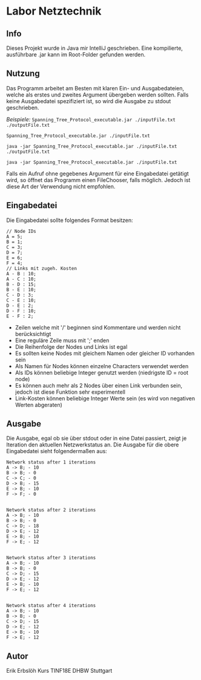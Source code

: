 # Labor Netztechnik

## Info
Dieses Projekt wurde in Java mir IntelliJ geschrieben. Eine kompilierte, ausführbare .jar kann im Root-Folder gefunden werden.

## Nutzung
Das Programm arbeitet am Besten mit klaren Ein- und Ausgabedateien, welche als erstes und zweites Argument übergeben werden sollten. Falls keine Ausgabedatei spezifiziert ist, so wird die Ausgabe zu stdout geschrieben.

_Beispiele:_
```Spanning_Tree_Protocol_executable.jar ./inputFile.txt ./outputFile.txt```

```Spanning_Tree_Protocol_executable.jar ./inputFile.txt```


```java -jar Spanning_Tree_Protocol_executable.jar ./inputFile.txt ./outputFile.txt```

```java -jar Spanning_Tree_Protocol_executable.jar ./inputFile.txt```

Falls ein Aufruf ohne gegebenes Argument für eine Eingabedatei getätigt wird, so öffnet das Programm einen FileChooser, falls möglich. Jedoch ist diese Art der Verwendung nicht empfohlen.

## Eingabedatei
Die Eingabedatei sollte folgendes Format besitzen:
```
// Node IDs
A = 5;
B = 1;
C = 3;
D = 7;
E = 6;
F = 4;
// Links mit zugeh. Kosten
A - B : 10;
A - C : 10;
B - D : 15;
B - E : 10;
C - D : 3;
C - E : 10;
D - E : 2;
D - F : 10;
E - F : 2;
```

- Zeilen welche mit '/' beginnen sind Kommentare und werden nicht berücksichtigt
- Eine reguläre Zeile muss mit ';' enden
- Die Reihenfolge der Nodes und Links ist egal
- Es sollten keine Nodes mit gleichem Namen oder gleicher ID vorhanden sein
- Als Namen für Nodes können einzelne Characters verwendet werden
- Als IDs können beliebige Integer genutzt werden (niedrigste ID = root node)
- Es können auch mehr als 2 Nodes über einen Link verbunden sein, jedoch ist diese Funktion sehr experimentell
- Link-Kosten können beliebige Integer Werte sein (es wird von negativen Werten abgeraten)

## Ausgabe
Die Ausgabe, egal ob sie über stdout oder in eine Datei passiert, zeigt je Iteration den aktuellen Netzwerkstatus an. Die Ausgabe für die obere Eingabedatei sieht folgendermaßen aus:
```
Network status after 1 iterations
A -> B; - 10
B -> B; - 0
C -> C; - 0
D -> B; - 15
E -> B; - 10
F -> F; - 0


Network status after 2 iterations
A -> B; - 10
B -> B; - 0
C -> D; - 18
D -> E; - 12
E -> B; - 10
F -> E; - 12


Network status after 3 iterations
A -> B; - 10
B -> B; - 0
C -> D; - 15
D -> E; - 12
E -> B; - 10
F -> E; - 12


Network status after 4 iterations
A -> B; - 10
B -> B; - 0
C -> D; - 15
D -> E; - 12
E -> B; - 10
F -> E; - 12
```

## Autor
Erik Erbslöh
Kurs TINF18E
DHBW Stuttgart
